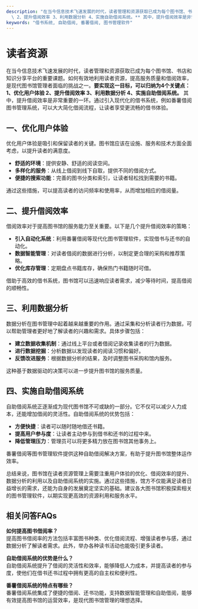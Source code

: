 ```yaml
---
description: "在当今信息技术飞速发展的时代，读者管理和资源获取已成为每个图书馆、书店和知识分享平台的重要课题。如何有效地利用读者资源，提高服务质量和借阅效率，是现代图书馆管理者面临的挑战之一。**要实现这一目标，可以归纳为4个关键点：1、优化用户体验\
  \ 2、提升借阅效率 3、利用数据分析 4、实施自助借阅系统。** 其中，提升借阅效率是非常重要的一环。通过引入现代化的借书系统，例如番薯借阅图书管理系统，可以大大简化借阅流程，让读者享受更流畅的借书体验。"
keywords: "借书系统, 自助借阅, 番薯借阅, 图书管理软件"
---
```

# 读者资源

在当今信息技术飞速发展的时代，读者管理和资源获取已成为每个图书馆、书店和知识分享平台的重要课题。如何有效地利用读者资源，提高服务质量和借阅效率，是现代图书馆管理者面临的挑战之一。**要实现这一目标，可以归纳为4个关键点：1、优化用户体验 2、提升借阅效率 3、利用数据分析 4、实施自助借阅系统。** 其中，提升借阅效率是非常重要的一环。通过引入现代化的借书系统，例如番薯借阅图书管理系统，可以大大简化借阅流程，让读者享受更流畅的借书体验。

## **一、优化用户体验**

优化用户体验是吸引和保留读者的关键。图书馆应该在设施、服务和技术方面全面考虑，以提升读者的满意度。

- **舒适的环境**：提供安静、舒适的阅读空间。
- **多样化的服务**：从线上借阅到线下自取，提供不同的借阅方式。
- **便捷的搜索功能**：完善的图书分类和索引，让读者轻松找到需要的书籍。

通过这些措施，可以提高读者的访问频率和使用率，从而增加相应的借阅量。

## **二、提升借阅效率**

借阅效率对于提高图书馆的服务能力至关重要。以下是几个提升借阅效率的策略：

- **引入自动化系统**：利用番薯借阅等现代化图书管理软件，实现借书与还书的自动化。
- **数据智能管理**：对读者借阅的数据进行分析，以制定更合理的采购和推荐策略。
- **优化库存管理**：定期盘点书籍库存，确保热门书籍随时可借。

借助于高效的借书系统，图书馆可以迅速响应读者需求，减少等待时间，提高借阅的顺畅性。

## **三、利用数据分析**

数据分析在图书管理中起着越来越重要的作用。通过采集和分析读者行为数据，可以帮助管理者更好地了解读者的兴趣和需求。具体步骤包括：

- **建立数据收集机制**：通过线上平台或者借阅记录收集读者的行为数据。
- **进行数据挖掘**：分析数据以发现读者的阅读习惯和偏好。
- **反馈改进服务**：根据数据分析的结果，及时调整图书采购和馆内服务。

这种基于数据驱动的决策可以进一步提升图书馆的服务质量。

## **四、实施自助借阅系统**

自助借阅系统正逐渐成为现代图书馆不可或缺的一部分。它不仅可以减少人力成本，还能增加借阅的灵活性。自助借阅系统的优势包括：

- **方便快捷**：读者可以随时随地借还书籍。
- **提高用户参与度**：让读者主动参与到借书和还书的过程中来。
- **降低管理压力**：管理员可以将更多精力放在图书馆其他事务上。

番薯借阅等图书管理软件提供这种自助借阅解决方案，有助于提升图书馆整体运作效率。

总结来说，图书馆在读者资源管理上需要注重用户体验的优化、借阅效率的提升、数据分析的利用以及自助借阅系统的实施。通过这些措施，馆方不仅能满足读者日益增长的需求，还能为自身的发展奠定坚实的基础。建议各大图书馆积极探索相关的图书管理软件，以期实现更高效的资源利用和服务水平。

## 相关问答FAQs

**如何提高图书借阅率？**  
提高图书借阅率的方法包括丰富图书种类、优化借阅流程、增强读者参与感，通过数据分析了解读者需求。此外，举办各种读书活动也能吸引更多读者。

**自助借阅系统的优势是什么？**  
自助借阅系统提升了借阅的灵活性和效率，能够降低人力成本，并提高读者的参与度，使他们在借书还书过程中拥有更高的自主权和便利性。

**番薯借阅系统的特点有哪些？**  
番薯借阅系统集成了便捷的借阅、还书功能，支持数据智能管理和自助借阅，能够有效提高图书馆的运营效率，是现代图书馆管理的理想选择。
